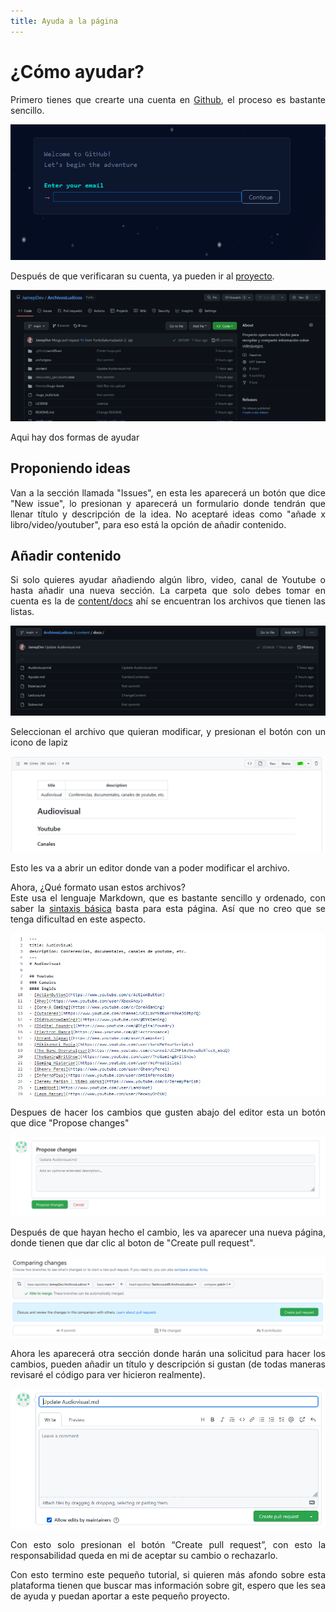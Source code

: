 ```yaml
---
title: Ayuda a la página
---
```

# ¿Cómo ayudar?
<div style="text-align: justify">
<p>Primero tienes que crearte una cuenta en <a href ="https://github.com/JamepDev/ArchivosLudicos">Github</a>, el proceso es bastante sencillo.</p>

<div style="text-align: center">
<p><img src="https://raw.githubusercontent.com/JamepDev/ArchivosLudicos/main/static/T1.png"></p>
</div>

Después de que verificaran su cuenta, ya pueden ir al [proyecto](https://github.com/JamepDev/ArchivosLudicos).

<div style="text-align: center">
<img src="https://raw.githubusercontent.com/JamepDev/ArchivosLudicos/main/static/T2.png"></div>

Aqui hay dos formas de ayudar

## Proponiendo ideas

Van a la sección llamada "Issues", en esta les aparecerá un botón que dice "New issue", lo presionan y aparecerá un formulario donde tendrán que llenar título y descripción de la idea. No aceptaré ideas como "añade x libro/video/youtuber", para eso está la opción de añadir contenido.

## Añadir contenido
Si solo quieres ayudar añadiendo algún libro, video, canal de Youtube o hasta añadir una nueva sección. La carpeta que solo debes tomar en cuenta es la de [content/docs](https://github.com/JamepDev/ArchivosLudicos/tree/main/content/docs) ahí se encuentran los archivos que tienen las listas.

<div style="text-align: center">
<img src="https://raw.githubusercontent.com/JamepDev/ArchivosLudicos/main/static/T3.png"></div>

Seleccionan el archivo que quieran modificar, y presionan el botón con un icono de lapiz

<div style="text-align: center">
<img src="https://raw.githubusercontent.com/JamepDev/ArchivosLudicos/main/static/T4.png"></div>

Esto les va a abrir un editor donde van a poder modificar el archivo.

Ahora, ¿Qué formato usan estos archivos?<br>
Este usa el lenguaje Markdown, que es bastante sencillo y ordenado, con saber la [sintaxis básica](https://www.markdownguide.org/basic-syntax/) basta para esta página. Así que no creo que se tenga dificultad en este aspecto.

<div style="text-align: center">
<img src="https://raw.githubusercontent.com/JamepDev/ArchivosLudicos/main/static/T6.png"></div>

Despues de hacer los cambios que gusten abajo del editor esta un botón que dice "Propose changes"  

<div style="text-align: center">
<img src="https://raw.githubusercontent.com/JamepDev/ArchivosLudicos/main/static/T5.png"></div>

Después de que hayan hecho el cambio, les va aparecer una nueva página, donde tienen que dar clic al boton de "Create pull request".

<div style="text-align: center">
<img src="https://raw.githubusercontent.com/JamepDev/ArchivosLudicos/main/static/T7.png"></div>

Ahora les aparecerá otra sección donde harán una solicitud para hacer los cambios, pueden añadir un título y descripción si gustan (de todas maneras revisaré el código para ver hicieron realmente).

<div style="text-align: center">
<img src="https://raw.githubusercontent.com/JamepDev/ArchivosLudicos/main/static/T8.png"></div>

Con esto solo presionan el botón “Create pull request”, con esto la responsabilidad queda en mi de aceptar su cambio o rechazarlo.

Con esto termino este pequeño tutorial, si quieren más afondo sobre esta plataforma tienen que buscar mas información sobre git, espero que les sea de ayuda y puedan aportar a este pequeño proyecto.</div>
